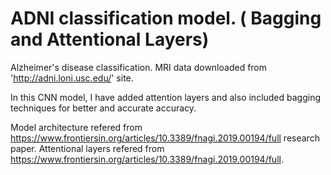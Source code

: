 # ADNI classification model. ( Bagging and Attentional Layers)

Alzheimer's disease classification. MRI data downloaded  from 'http://adni.loni.usc.edu/' site. 

In this CNN model, I have added attention layers and also included bagging techniques for better and accurate accuracy.

Model architecture refered from https://www.frontiersin.org/articles/10.3389/fnagi.2019.00194/full research paper.
Attentional layers refered from https://www.frontiersin.org/articles/10.3389/fnagi.2019.00194/full.
